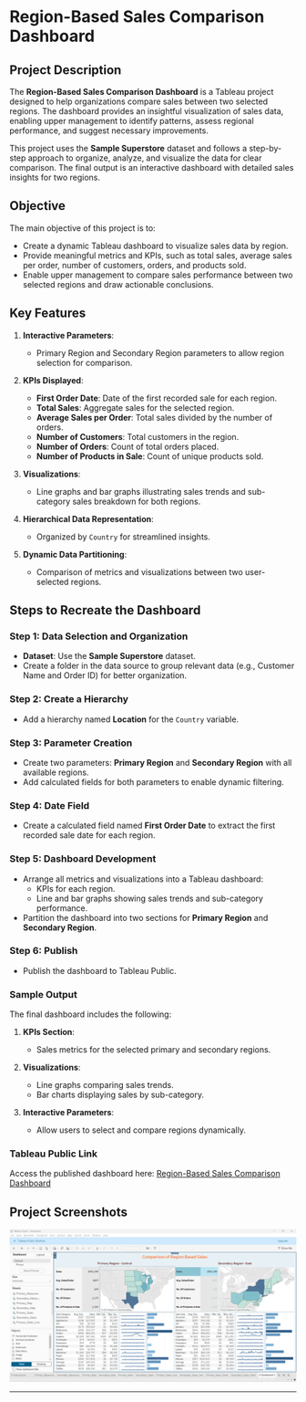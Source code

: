 # Region-Based Sales Comparison Dashboard

## Project Description

The **Region-Based Sales Comparison Dashboard** is a Tableau project designed to help organizations compare sales between two selected regions. The dashboard provides an insightful visualization of sales data, enabling upper management to identify patterns, assess regional performance, and suggest necessary improvements.

This project uses the **Sample Superstore** dataset and follows a step-by-step approach to organize, analyze, and visualize the data for clear comparison. The final output is an interactive dashboard with detailed sales insights for two regions.

## Objective

The main objective of this project is to:

- Create a dynamic Tableau dashboard to visualize sales data by region.
- Provide meaningful metrics and KPIs, such as total sales, average sales per order, number of customers, orders, and products sold.
- Enable upper management to compare sales performance between two selected regions and draw actionable conclusions.

## Key Features

1. **Interactive Parameters**:
   - Primary Region and Secondary Region parameters to allow region selection for comparison.

2. **KPIs Displayed**:
   - **First Order Date**: Date of the first recorded sale for each region.
   - **Total Sales**: Aggregate sales for the selected region.
   - **Average Sales per Order**: Total sales divided by the number of orders.
   - **Number of Customers**: Total customers in the region.
   - **Number of Orders**: Count of total orders placed.
   - **Number of Products in Sale**: Count of unique products sold.

3. **Visualizations**:
   - Line graphs and bar graphs illustrating sales trends and sub-category sales breakdown for both regions.

4. **Hierarchical Data Representation**:
   - Organized by `Country` for streamlined insights.

5. **Dynamic Data Partitioning**:
   - Comparison of metrics and visualizations between two user-selected regions.

## Steps to Recreate the Dashboard

### Step 1: Data Selection and Organization

- **Dataset**: Use the **Sample Superstore** dataset.
- Create a folder in the data source to group relevant data (e.g., Customer Name and Order ID) for better organization.

### Step 2: Create a Hierarchy

- Add a hierarchy named **Location** for the `Country` variable.

### Step 3: Parameter Creation

- Create two parameters: **Primary Region** and **Secondary Region** with all available regions.
- Add calculated fields for both parameters to enable dynamic filtering.

### Step 4: Date Field

- Create a calculated field named **First Order Date** to extract the first recorded sale date for each region.

### Step 5: Dashboard Development

- Arrange all metrics and visualizations into a Tableau dashboard:
  - KPIs for each region.
  - Line and bar graphs showing sales trends and sub-category performance.
- Partition the dashboard into two sections for **Primary Region** and **Secondary Region**.

### Step 6: Publish

- Publish the dashboard to Tableau Public.

### Sample Output

The final dashboard includes the following:

1. **KPIs Section**:
   - Sales metrics for the selected primary and secondary regions.

2. **Visualizations**:
   - Line graphs comparing sales trends.
   - Bar charts displaying sales by sub-category.

3. **Interactive Parameters**:
   - Allow users to select and compare regions dynamically.

### Tableau Public Link

Access the published dashboard here: [Region-Based Sales Comparison Dashboard](https://public.tableau.com/app/profile/shintu.mon/viz/RegionBasedSalesComparisonDashboard/Dashboard1)

## Project Screenshots

![Dashboard Screenshot](images/Screenshot_12.png)

---
